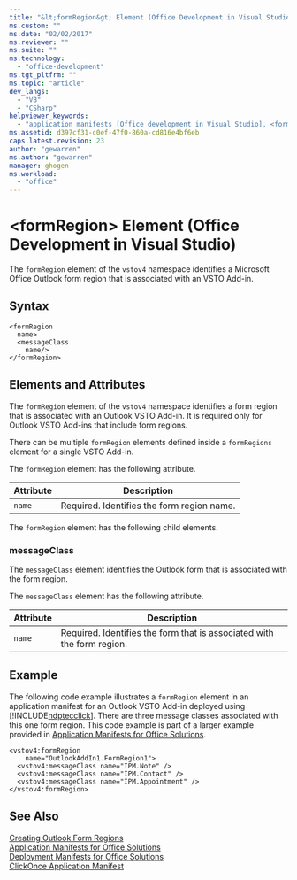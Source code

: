 ```yaml
---
title: "&lt;formRegion&gt; Element (Office Development in Visual Studio) | Microsoft Docs"
ms.custom: ""
ms.date: "02/02/2017"
ms.reviewer: ""
ms.suite: ""
ms.technology: 
  - "office-development"
ms.tgt_pltfrm: ""
ms.topic: "article"
dev_langs: 
  - "VB"
  - "CSharp"
helpviewer_keywords: 
  - "application manifests [Office development in Visual Studio], <formRegion> element"
ms.assetid: d397cf31-c0ef-47f0-860a-cd816e4bf6eb
caps.latest.revision: 23
author: "gewarren"
ms.author: "gewarren"
manager: ghogen
ms.workload: 
  - "office"
---
```

# &lt;formRegion&gt; Element (Office Development in Visual Studio)
  The `formRegion` element of the `vstov4` namespace identifies a Microsoft Office Outlook form region that is associated with an VSTO Add-in.  
  
## Syntax  
  
```  
<formRegion  
  name>  
  <messageClass  
    name/>  
</formRegion>  
```  
  
## Elements and Attributes  
 The `formRegion` element of the `vstov4` namespace identifies a form region that is associated with an Outlook VSTO Add-in. It is required only for Outlook VSTO Add-ins that include form regions.  
  
 There can be multiple `formRegion` elements defined inside a `formRegions` element for a single VSTO Add-in.  
  
 The `formRegion` element has the following attribute.  
  
|Attribute|Description|  
|---------------|-----------------|  
|`name`|Required. Identifies the form region name.|  
  
 The `formRegion` element has the following child elements.  
  
### messageClass  
 The `messageClass` element identifies the Outlook form that is associated with the form region.  
  
 The `messageClass` element has the following attribute.  
  
|Attribute|Description|  
|---------------|-----------------|  
|`name`|Required. Identifies the form that is associated with the form region.|  
  
## Example  
 The following code example illustrates a `formRegion` element in an application manifest for an Outlook VSTO Add-in deployed using [!INCLUDE[ndptecclick](../vsto/includes/ndptecclick-md.md)]. There are three message classes associated with this one form region. This code example is part of a larger example provided in [Application Manifests for Office Solutions](../vsto/application-manifests-for-office-solutions.md).  
  
```  
<vstov4:formRegion  
    name="OutlookAddIn1.FormRegion1">  
  <vstov4:messageClass name="IPM.Note" />  
  <vstov4:messageClass name="IPM.Contact" />  
  <vstov4:messageClass name="IPM.Appointment" />  
</vstov4:formRegion>  
```  
  
## See Also  
 [Creating Outlook Form Regions](../vsto/creating-outlook-form-regions.md)   
 [Application Manifests for Office Solutions](../vsto/application-manifests-for-office-solutions.md)   
 [Deployment Manifests for Office Solutions](../vsto/deployment-manifests-for-office-solutions.md)   
 [ClickOnce Application Manifest](/visualstudio/deployment/clickonce-application-manifest)  
  
  